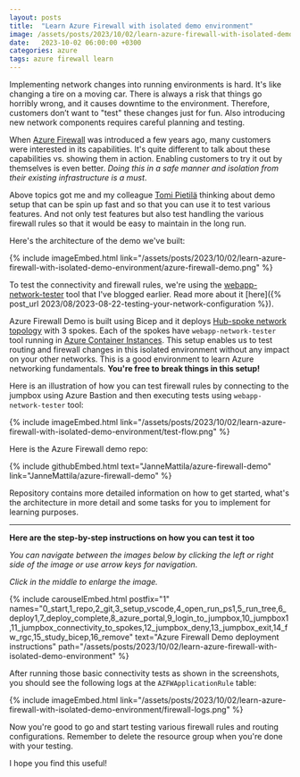 ```yaml
---
layout: posts
title:  "Learn Azure Firewall with isolated demo environment"
image: /assets/posts/2023/10/02/learn-azure-firewall-with-isolated-demo-environment/azure-firewall-demo.png
date:   2023-10-02 06:00:00 +0300
categories: azure
tags: azure firewall learn
---
```

Implementing network changes into running environments is hard. 
It's like changing a tire on a moving car. 
There is always a risk that things go horribly wrong, 
and it causes downtime to the environment. 
Therefore, customers don’t want to "test" these changes just for fun.
Also introducing new network components requires careful planning and testing.

When [Azure Firewall](https://learn.microsoft.com/en-us/azure/firewall/overview) was introduced a few years ago, 
many customers were interested in its capabilities. 
It's quite different to talk about these capabilities vs.
showing them in action. Enabling customers to try it out
by themselves is even better.
_Doing this in a safe manner and isolation from their existing infrastructure is a must_. 

Above topics got me and my colleague [Tomi Pietilä](https://www.linkedin.com/in/tomi-pietila/) thinking about demo setup
that can be spin up fast and so that you can use it to test various features.
And not only test features but also test handling the various firewall rules
so that it would be easy to maintain in the long run.

Here's the architecture of the demo we've built:

{% include imageEmbed.html link="/assets/posts/2023/10/02/learn-azure-firewall-with-isolated-demo-environment/azure-firewall-demo.png" %}

To test the connectivity and firewall rules, we're using the [webapp-network-tester](https://github.com/JanneMattila/webapp-network-tester) tool that I've blogged earlier. Read more about it [here]({% post_url 2023/08/2023-08-22-testing-your-network-configuration %}). 

Azure Firewall Demo is built using Bicep and it deploys [Hub-spoke network topology](https://learn.microsoft.com/en-us/azure/architecture/reference-architectures/hybrid-networking/hub-spoke) with 3 spokes.
Each of the spokes have `webapp-network-tester` tool running in [Azure Container Instances](https://learn.microsoft.com/en-us/azure/container-instances/container-instances-overview).
This setup enables us to test routing and firewall changes
in this isolated environment without any impact on your other networks.
This is a good environment to learn Azure networking fundamentals. 
**You're free to break things in this setup!**

Here is an illustration of how you can test firewall rules by connecting
to the jumpbox using Azure Bastion and then executing tests using `webapp-network-tester` tool:

{% include imageEmbed.html link="/assets/posts/2023/10/02/learn-azure-firewall-with-isolated-demo-environment/test-flow.png" %}

Here is the Azure Firewall demo repo:

{% include githubEmbed.html text="JanneMattila/azure-firewall-demo" link="JanneMattila/azure-firewall-demo" %}

Repository contains more detailed information on how to get started,
what's the architecture in more detail and some tasks for you to implement for learning purposes.

---

**Here are the step-by-step instructions on how you can test it too**

_You can navigate between the images below by clicking the left or right side of the image
or use arrow keys for navigation._

_Click in the middle to enlarge the image._

{% include carouselEmbed.html postfix="1" names="0_start,1_repo,2_git,3_setup_vscode,4_open_run_ps1,5_run_tree,6_deploy1,7_deploy_complete,8_azure_portal,9_login_to_jumpbox,10_jumpbox1,11_jumpbox_connectivity_to_spokes,12_jumpbox_deny,13_jumpbox_exit,14_fw_rgc,15_study_bicep,16_remove" text="Azure Firewall Demo deployment instructions" path="/assets/posts/2023/10/02/learn-azure-firewall-with-isolated-demo-environment" %}

After running those basic connectivity tests as shown in the screenshots, you should see the following logs at the `AZFWApplicationRule` table:
    
{% include imageEmbed.html link="/assets/posts/2023/10/02/learn-azure-firewall-with-isolated-demo-environment/firewall-logs.png" %}

Now you're good to go and start testing various firewall rules and routing configurations.
Remember to delete the resource group when you're done with your testing.

I hope you find this useful!
